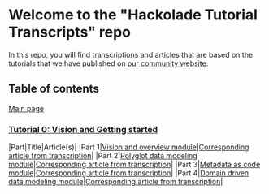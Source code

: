 # Welcome to the "Hackolade Tutorial Transcripts" repo
In this repo, you will find transcriptions and articles that are based on the tutorials that we have published on [our community website](https://community.hackolade.com/slides/all).

## Table of contents
[Main page](https://github.com/rvanbruggen/HackoladeTutorialTranscripts)

### [Tutorial 0: Vision and Getting started](https://community.hackolade.com/slides/hackolade-studio-tutorial-0-vision-getting-started-6)
|Part|Title|Article(s)|
|Part 1|[Vision and overview module](https://community.hackolade.com/slides/slide/vision-overview-55?fullscreen=1)|[Corresponding article from transcription](https://github.com/rvanbruggen/HackoladeTutorialTranscripts/blob/main/Tutorial%200%20-%20Getting%20Started%20part%201%20-%20Overview.md)|
|Part 2|[Polyglot data modeling module](https://community.hackolade.com/slides/slide/polyglot-data-modeling-50?fullscreen=1)|[Corresponding article from transcription](https://github.com/rvanbruggen/HackoladeTutorialTranscripts/blob/main/Tutorial%200%20-%20Getting%20Started%20part%202%20-%20Polyglot%20data%20modeling.md)|
|Part 3|[Metadata as code module](https://community.hackolade.com/slides/slide/metadata-as-code-51?fullscreen=1)|[Corresponding article from transcription](https://github.com/rvanbruggen/HackoladeTutorialTranscripts/blob/main/Tutorial%200%20-%20Getting%20Started%20part%203%20-%20Metadata%20as%20code.md)|
|Part 4|[Domain driven data modeling module](https://community.hackolade.com/slides/slide/domain-driven-data-modeling-52?fullscreen=1)|[Corresponding article from transcription](https://github.com/rvanbruggen/HackoladeTutorialTranscripts/blob/main/Tutorial%200%20-%20Getting%20Started%20part%204%20-%20Domain-driven%20data%20modeling.md)|
